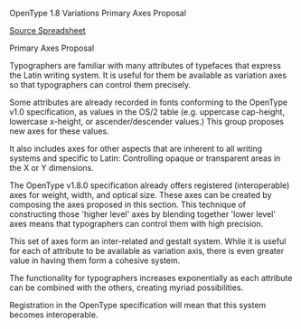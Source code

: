 OpenType 1.8 Variations Primary Axes Proposal

[Source Spreadsheet](https://docs.google.com/spreadsheets/d/13QZl_mnEyV4IgJWO_ysGEClQAoX500tdxEsAlJPF_TQ/edit#gid=0)


Primary Axes Proposal

Typographers are familiar with many attributes of typefaces that express the Latin writing system.
It is useful for them be available as variation axes so that typographers can control them precisely. 

Some attributes are already recorded in fonts conforming to the OpenType v1.0 specification, as values in the OS/2 table 
(e.g. uppercase cap-height, lowercase x-height, or ascender/descender values.)
This group proposes new axes for these values. 

It also includes axes for other aspects that are inherent to all writing systems and specific to Latin: 
Controlling opaque or transparent areas in the X or Y dimensions. 

The OpenType v1.8.0 specification already offers registered (interoperable) axes for weight, width, and optical size. 
These axes can be created by composing the axes proposed in this section. 
This technique of constructing those 'higher level' axes by blending together 'lower level' axes means that typographers can control them with high precision. 

This set of axes form an inter-related and gestalt system. 
While it is useful for each of attribute to be available as variation axis, there is even greater value in having them form a cohesive system. 

The functionality for typographers increases exponentially as each attribute can be combined with the others, creating myriad possibilities. 

Registration in the OpenType specification will mean that this system becomes interoperable. 
